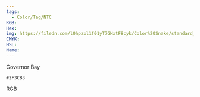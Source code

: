 ```yaml
---
tags:
  - Color/Tag/NTC
RGB:
Hex:
img: https://filedn.com/l0hpzxl1f01yT7GHxtF8cyk/Color%20Snake/standard_csv_to_svg//2F3CB3.svg
CMYK:
HSL:
Name:
---
```

Governor Bay
```palette
#2F3CB3
```
RGB
